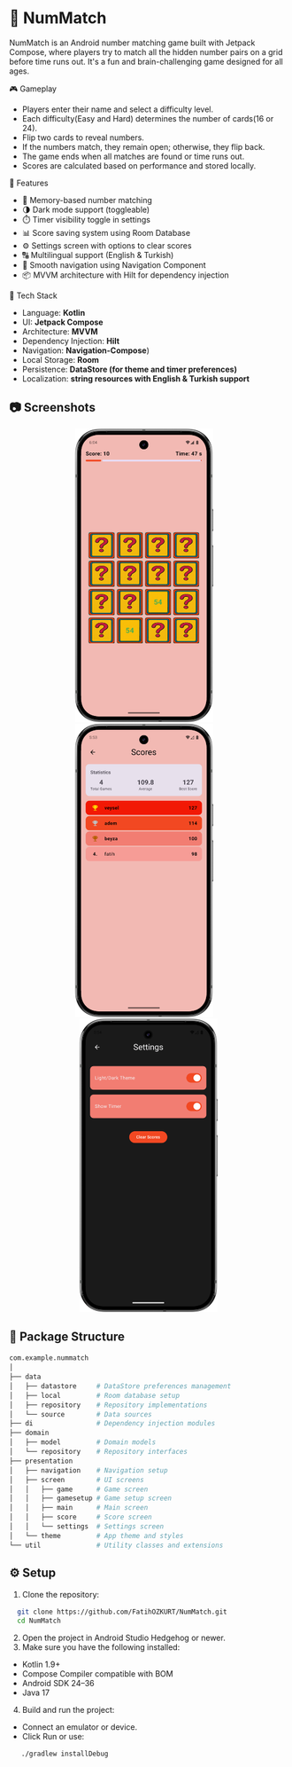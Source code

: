 # 📱 NumMatch

NumMatch is an Android number matching game built with Jetpack Compose, where players try to match all the hidden number pairs on a grid before time runs out. It's a fun and brain-challenging game designed for all ages.

🎮 Gameplay
- Players enter their name and select a difficulty level.
- Each difficulty(Easy and Hard) determines the number of cards(16 or 24).
- Flip two cards to reveal numbers.
- If the numbers match, they remain open; otherwise, they flip back.
- The game ends when all matches are found or time runs out.
- Scores are calculated based on performance and stored locally.

🌟 Features
- 🧠 Memory-based number matching
- 🌗 Dark mode support (toggleable)
- ⏱️ Timer visibility toggle in settings
- 📊 Score saving system using Room Database
- ⚙️ Settings screen with options to clear scores
- 🔠 Multilingual support (English & Turkish)
- 🧭 Smooth navigation using Navigation Component
- 📦 MVVM architecture with Hilt for dependency injection

🔧 Tech Stack
- Language: **Kotlin**
- UI: **Jetpack Compose**
- Architecture: **MVVM**
- Dependency Injection: **Hilt**
- Navigation: **Navigation-Compose**)
- Local Storage: **Room**
- Persistence: **DataStore (for theme and timer preferences)**
- Localization: **string resources with English & Turkish support**

## 📷 Screenshots

<div align="center">
  <img src="https://github.com/FatihOZKURT/NumMatch/blob/master/screenshots/GameScreen.png" width="250" />
  &nbsp; &nbsp; 
  <img src="https://github.com/FatihOZKURT/NumMatch/blob/master/screenshots/ScoreScreen.png" width="250" />
  &nbsp; &nbsp; 
  <img src="https://github.com/FatihOZKURT/NumMatch/blob/master/screenshots/SettingsScreen.png" width="250" />
</div>

## 📂 Package Structure
 ```bash
com.example.nummatch
│
├── data
│   ├── datastore     # DataStore preferences management
│   ├── local         # Room database setup
│   ├── repository    # Repository implementations
│   └── source        # Data sources
├── di                # Dependency injection modules
├── domain
│   ├── model         # Domain models
│   └── repository    # Repository interfaces
├── presentation                
│   ├── navigation    # Navigation setup
│   ├── screen        # UI screens
│   │   ├── game      # Game screen
│   │   ├── gamesetup # Game setup screen
│   │   ├── main      # Main screen
│   │   ├── score     # Score screen
│   │   └── settings  # Settings screen
│   └── theme         # App theme and styles
└── util              # Utility classes and extensions
```


## ⚙️ Setup

1. Clone the repository:
 ```bash
   git clone https://github.com/FatihOZKURT/NumMatch.git
   cd NumMatch
 ```
2. Open the project in Android Studio Hedgehog or newer.
3. Make sure you have the following installed:
  - Kotlin 1.9+
  - Compose Compiler compatible with BOM
  - Android SDK 24–36
  - Java 17
4. Build and run the project:
  - Connect an emulator or device.
  - Click Run or use:
```bash
   ./gradlew installDebug
```
